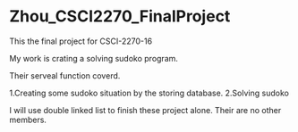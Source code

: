 # Zhou_CSCI2270_FinalProject

This the final project for CSCI-2270-16

My work is crating a solving sudoko program. 

Their serveal function coverd.

1.Creating some sudoko situation by the storing database. 
2.Solving sudoko 

I will use double linked list to finish these project alone. Their are no other members.
